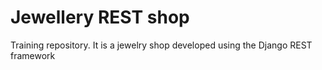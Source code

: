 # Jewellery REST shop
Training repository. It is a jewelry shop developed using the Django REST framework
